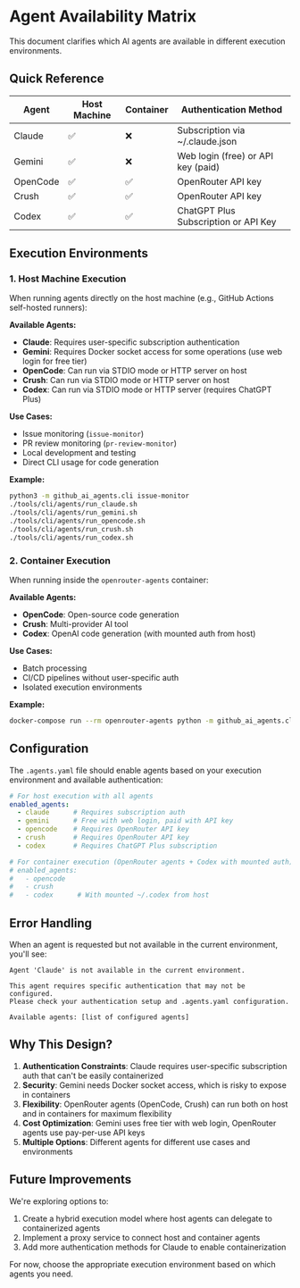 # Agent Availability Matrix

This document clarifies which AI agents are available in different execution environments.

## Quick Reference

| Agent | Host Machine | Container | Authentication Method |
|-------|--------------|-----------|---------------------|
| Claude | ✅ | ❌ | Subscription via ~/.claude.json |
| Gemini | ✅ | ❌ | Web login (free) or API key (paid) |
| OpenCode | ✅ | ✅ | OpenRouter API key |
| Crush | ✅ | ✅ | OpenRouter API key |
| Codex | ✅ | ✅ | ChatGPT Plus Subscription or API Key |

## Execution Environments

### 1. Host Machine Execution

When running agents directly on the host machine (e.g., GitHub Actions self-hosted runners):

**Available Agents:**
- **Claude**: Requires user-specific subscription authentication
- **Gemini**: Requires Docker socket access for some operations (use web login for free tier)
- **OpenCode**: Can run via STDIO mode or HTTP server on host
- **Crush**: Can run via STDIO mode or HTTP server on host
- **Codex**: Can run via STDIO mode or HTTP server (requires ChatGPT Plus)

**Use Cases:**
- Issue monitoring (`issue-monitor`)
- PR review monitoring (`pr-review-monitor`)
- Local development and testing
- Direct CLI usage for code generation

**Example:**
```bash
python3 -m github_ai_agents.cli issue-monitor
./tools/cli/agents/run_claude.sh
./tools/cli/agents/run_gemini.sh
./tools/cli/agents/run_opencode.sh
./tools/cli/agents/run_crush.sh
./tools/cli/agents/run_codex.sh
```

### 2. Container Execution

When running inside the `openrouter-agents` container:

**Available Agents:**
- **OpenCode**: Open-source code generation
- **Crush**: Multi-provider AI tool
- **Codex**: OpenAI code generation (with mounted auth from host)

**Use Cases:**
- Batch processing
- CI/CD pipelines without user-specific auth
- Isolated execution environments

**Example:**
```bash
docker-compose run --rm openrouter-agents python -m github_ai_agents.cli issue-monitor
```

## Configuration

The `.agents.yaml` file should enable agents based on your execution environment and available authentication:

```yaml
# For host execution with all agents
enabled_agents:
  - claude      # Requires subscription auth
  - gemini      # Free with web login, paid with API key
  - opencode    # Requires OpenRouter API key
  - crush       # Requires OpenRouter API key
  - codex       # Requires ChatGPT Plus subscription

# For container execution (OpenRouter agents + Codex with mounted auth)
# enabled_agents:
#   - opencode
#   - crush
#   - codex      # With mounted ~/.codex from host
```

## Error Handling

When an agent is requested but not available in the current environment, you'll see:

```
Agent 'Claude' is not available in the current environment.

This agent requires specific authentication that may not be configured.
Please check your authentication setup and .agents.yaml configuration.

Available agents: [list of configured agents]
```

## Why This Design?

1. **Authentication Constraints**: Claude requires user-specific subscription auth that can't be easily containerized
2. **Security**: Gemini needs Docker socket access, which is risky to expose in containers
3. **Flexibility**: OpenRouter agents (OpenCode, Crush) can run both on host and in containers for maximum flexibility
4. **Cost Optimization**: Gemini uses free tier with web login, OpenRouter agents use pay-per-use API keys
5. **Multiple Options**: Different agents for different use cases and environments

## Future Improvements

We're exploring options to:
1. Create a hybrid execution model where host agents can delegate to containerized agents
2. Implement a proxy service to connect host and container agents
3. Add more authentication methods for Claude to enable containerization

For now, choose the appropriate execution environment based on which agents you need.
